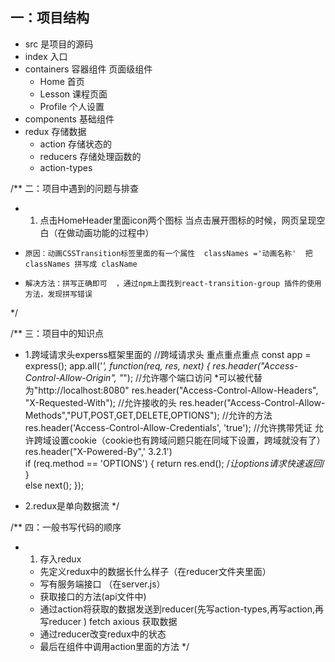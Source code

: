 ## 一：项目结构
- src 是项目的源码
- index 入口
- containers 容器组件   页面级组件 
    + Home 首页
    + Lesson 课程页面
    + Profile 个人设置  
- components  基础组件
- redux 存储数据
    + action  存储状态的
    + reducers  存储处理函数的
    + action-types


/** 二：项目中遇到的问题与排查
 * 1. 点击HomeHeader里面icon两个图标  当点击展开图标的时候，网页呈现空白（在做动画功能的过程中）
 *     原因：动画CSSTransition标签里面的有一个属性  classNames ='动画名称'  把classNames 拼写成 clasName 
 *     解决方法：拼写正确即可  ，通过npm上面找到react-transition-group 插件的使用方法，发现拼写错误
 */



/** 三：项目中的知识点
 * 1.跨域请求头experss框架里面的
 //跨域请求头  重点重点重点
    const app = express();
    app.all('*', function(req, res, next) {
        res.header("Access-Control-Allow-Origin", "*");                  //允许哪个端口访问  *可以被代替为"http://localhost:8080"
        res.header("Access-Control-Allow-Headers", "X-Requested-With");  //允许接收的头
        res.header("Access-Control-Allow-Methods","PUT,POST,GET,DELETE,OPTIONS");   //允许的方法
        res.header('Access-Control-Allow-Credentials', 'true'); //允许携带凭证 允许跨域设置cookie（cookie也有跨域问题只能在同域下设置，跨域就没有了）
        res.header("X-Powered-By",' 3.2.1')                                    
        if (req.method == 'OPTIONS') {
          return res.end(); /*让options请求快速返回*/
        }  
        else next();
    });

 * 2.redux是单向数据流
 */

/** 四：一般书写代码的顺序
 * 1. 存入redux
    - 先定义redux中的数据长什么样子（在reducer文件夹里面）
    - 写有服务端接口  （在server.js）
    - 获取接口的方法(api文件中) 
    - 通过action将获取的数据发送到reducer(先写action-types,再写action,再写reducer )   fetch  axious 获取数据 
    - 通过reducer改变redux中的状态  
    - 最后在组件中调用action里面的方法
 */

